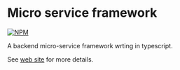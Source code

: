 # Micro service framework

[![NPM](https://nodei.co/npm/vulcain-corejs.png?downloads=true&downloadRank=true&stars=true)](https://nodei.co/npm/vulcain-corejs/)

A backend micro-service framework wrting in typescript.

See [web site](http://vulcainjs.github.io) for more details.